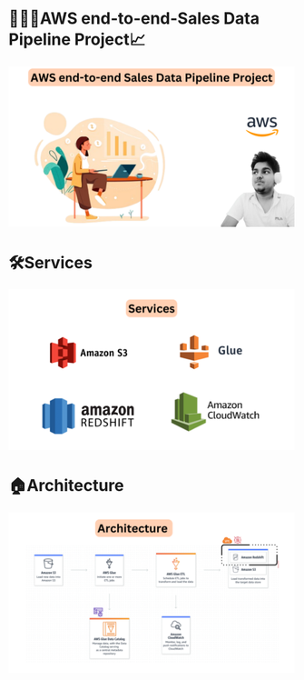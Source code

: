 # 👨🏻‍💻AWS end-to-end-Sales Data Pipeline Project📈

<img src="https://github.com/00arunkumar/AWS-end-to-end-Sales-Data-Pipeline-Project/blob/main/cover.png">

# 🛠️Services 

<img src="https://github.com/00arunkumar/AWS-end-to-end-Sales-Data-Pipeline-Project/blob/main/services.png">

# 🏠Architecture

<img src="https://github.com/00arunkumar/AWS-end-to-end-Sales-Data-Pipeline-Project/blob/main/architecture.png">
